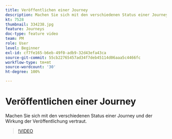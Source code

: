 ```yaml
---
title: Veröffentlichen einer Journey
description: Machen Sie sich mit den verschiedenen Status einer Journey und der Wirkung der Veröffentlichung vertraut.
kt: 7528
thumbnail: 334238.jpg
feature: Journeys
doc-type: feature video
team: PM
role: User
level: Beginner
exl-id: cf7fe165-b6eb-49f0-adb9-32d43efa43ca
source-git-commit: 55cb22765457ad34f7deb45114d06aaa5c4466fc
workflow-type: tm+mt
source-wordcount: '30'
ht-degree: 100%

---
```


# Veröffentlichen einer Journey

Machen Sie sich mit den verschiedenen Status einer Journey und der Wirkung der Veröffentlichung vertraut.

>[!VIDEO](https://video.tv.adobe.com/v/334238?quality=12)
